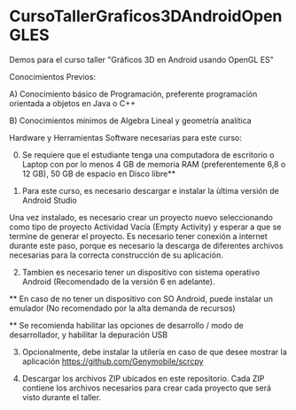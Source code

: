 # CursoTallerGraficos3DAndroidOpenGLES
Demos para el curso taller "Gráficos 3D en Android usando OpenGL ES"

Conocimientos Previos:

A) Conocimiento básico de Programación, preferente programación orientada a objetos en Java o C++

B) Conocimientos mínimos de Algebra Lineal y geometría analítica


Hardware y Herramientas Software necesarias para este curso:

0) Se requiere que el estudiante tenga una computadora de escritorio o Laptop con por lo menos 4 GB de memoria RAM (preferentemente 6,8 o 12 GB), 50 GB de espacio en Disco libre**

1) Para este curso, es necesario descargar e instalar la ùltima versión de Android Studio 


Una vez instalado, es necesario crear un proyecto nuevo seleccionando como tipo de proyecto Actividad Vacía (Empty Activity) y esperar a que se termine de generar el proyecto. Es necesario tener conexión a internet durante este paso, porque es necesario la descarga de diferentes archivos necesarias para la correcta construcción de su aplicación.

2) Tambien es necesario tener un dispositivo con sistema operativo Android (Recomendado de la versión 6 en adelante).


** En caso de no tener un dispositivo con SO Android, puede instalar un emulador (No recomendado por la alta demanda de recursos)

** Se recomienda habilitar las opciones de desarrollo / modo de desarrollador, y habilitar la depuración USB

3) Opcionalmente, debe instalar la utilería en caso de que desee mostrar la aplicación 
https://github.com/Genymobile/scrcpy

4) Descargar los archivos ZIP ubicados en este repositorio. Cada ZIP contiene los archivos necesarios para crear cada proyecto que será visto durante el taller.
